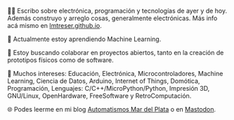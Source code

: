 ✍🏻 Escribo sobre electrónica, programación y tecnologías de ayer y de hoy. Además construyo y arreglo cosas, generalmente electrónicas. Más info acá mismo en [lmtreser.github.io](https://lmtreser.github.io/).

🌱 Actualmente estoy aprendiendo Machine Learning.

💞️ Estoy buscando colaborar en proyectos abiertos, tanto en la creación de prototipos físicos como de software.
  
👀 Muchos intereses: Educación, Electrónica, Microcontroladores, Machine Learning, Ciencia de Datos, Arduino, Internet of Things, Domótica, Programación, Lenguajes: C/C++/MicroPython/Python, Impresión 3D, GNU/Linux, OpenHardware, FreeSoftware y RetroComputación.

🌐 Podes leerme en mi blog [Automatismos Mar del Plata](https://www.automatismos-mdq.com.ar) o en [Mastodon](https://mastodon.online/@lmtreser).
